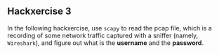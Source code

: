## Hackxercise 3

In the following hackxercise, use `scapy` to read the pcap file, which is a recording of some network traffic captured with a sniffer (namely, `Wireshark`), and figure out what is the **username** and the **password**.
